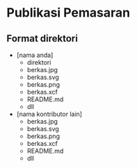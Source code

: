 # Publikasi Pemasaran

## Format direktori
- [nama anda]
	- direktori
	- berkas.jpg
	- berkas.svg
	- berkas.png
	- berkas.xcf
	- README.md
	- dll
- [nama kontributor lain]
	- berkas.jpg
	- berkas.svg
	- berkas.png
	- berkas.xcf
	- README.md
	- dll
